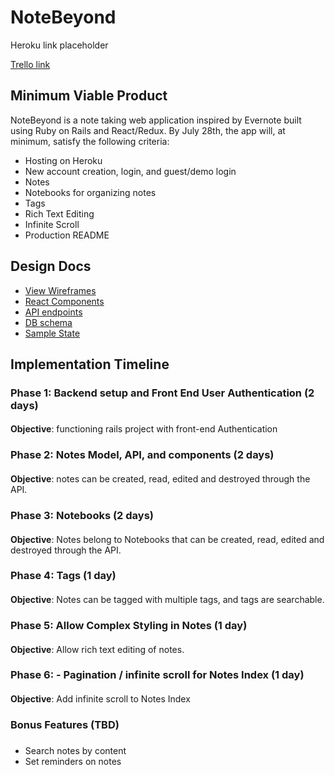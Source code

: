 # NoteBeyond

Heroku link placeholder 

[Trello link](https://trello.com/b/2eL0Qp03/notebeyond)

## Minimum Viable Product 

NoteBeyond is a note taking web application inspired by Evernote built using Ruby on Rails and React/Redux. By July 28th, the app will, at minimum, satisfy the following criteria: 

* Hosting on Heroku 
* New account creation, login, and guest/demo login 
* Notes 
* Notebooks for organizing notes 
* Tags
* Rich Text Editing 
* Infinite Scroll 
* Production README

## Design Docs 

* [View Wireframes](./wireframes)
* [React Components](component-hierarchy.md)
* [API endpoints](api-endpoints.md)
* [DB schema](schema.md)
* [Sample State](sample-state.md)

## Implementation Timeline

### Phase 1: Backend setup and Front End User Authentication (2 days)

#### 
**Objective**: functioning rails project with front-end Authentication

### Phase 2: Notes Model, API, and components (2 days)

#### 
**Objective**: notes can be created, read, edited and destroyed through the API.

### Phase 3: Notebooks (2 days)

#### 
**Objective**: Notes belong to Notebooks that can be created, read, edited and destroyed through the API.

### Phase 4: Tags (1 day)

#### 
**Objective**: Notes can be tagged with multiple tags, and tags are searchable.

### Phase 5: Allow Complex Styling in Notes (1 day)

#### 
**Objective**: Allow rich text editing of notes.

### Phase 6: - Pagination / infinite scroll for Notes Index (1 day)

#### 
**Objective**: Add infinite scroll to Notes Index

### Bonus Features (TBD)

##### 
* Search notes by content
* Set reminders on notes 







